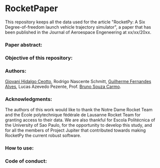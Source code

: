 # RocketPaper
This repository keeps all the data used for the article "RocketPy: A Six Degree-of-freedom launch vehicle trajectory simulator", a paper that has been published in the Journal of Aeroespace Engeneering at xx/xx/20xx.

### Paper abstract:

### Objective of this repository:

### Authors:
[Giovani Hidalgo Ceotto](https://orcid.org/0000-0002-1614-3028), 
Rodrigo Nascente Schmitt, 
[Guilherme Fernandes Alves](https://orcid.org/0000-0003-3873-2699), 
Lucas Azevedo Pezente, 
Prof. [Bruno Souza Carmo](https://orcid.org/0000-0002-2486-7026).

### Acknowledgments:
The authors of this work would like to thank the Notre Dame Rocket Team and the École polytechnique fédérale de Lausanne Rocket Team for granting access to their data. We are also thankful for Escola Politécnica of the University of Sao Paulo, for the opportunity to develop this study, and for all the members of Project Jupiter that contributed towards making RocketPy the current robust software.

### How to use:


### Code of conduct:

